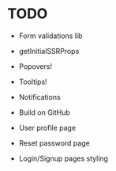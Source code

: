 # TODO

- Form validations lib
- getInitialSSRProps
- Popovers!
- Tooltips!
- Notifications
- Build on GitHub

- User profile page
- Reset password page
- Login/Signup pages styling
